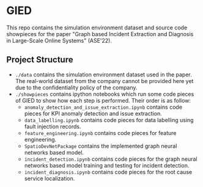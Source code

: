 # GIED

This repo contains the simulation environment dataset and source code showpieces for the paper "Graph based Incident Extraction and Diagnosis in Large-Scale Online Systems" (ASE'22).

## Project Structure

- `./data` contains the simulation environment dataset used in the paper. The real-world dataset from the company cannot be provided here yet due to the confidentiality policy of the company.
- `./showpieces` contains ipython notebooks which run some code pieces of GIED to show how each step is performed. Their order is as follow:
    - `anomaly_detection_and_issue_extraction.ipynb` contains code pieces for KPI anomaly detection and issue extraction.
    - `data_labelling.ipynb` contains code pieces for data labelling using fault injection records.
    - `feature_engineering.ipynb` contains code pieces for feature engineering.
    - `SpatioDevNetPackage` contains the implemented graph neural networks based model.
    - `incident_detection.ipynb` contains code pieces for the graph neural networks based model training and testing for incident detection.
    - `incident_diagnosis.ipynb` contains code pieces for the root cause service localization.